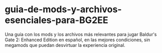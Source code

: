 # guia-de-mods-y-archivos-esenciales-para-BG2EE
Una guía con los mods y los archivos más relevantes para jugar Baldur's Gate 2: Enhanced Edition en español, en las mejores condiciones, sin megamods que puedan desvirtuar la experiencia original.
